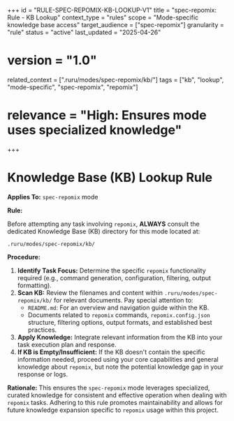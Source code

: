 +++
id = "RULE-SPEC-REPOMIX-KB-LOOKUP-V1"
title = "spec-repomix: Rule - KB Lookup"
context_type = "rules"
scope = "Mode-specific knowledge base access"
target_audience = ["spec-repomix"]
granularity = "rule"
status = "active"
last_updated = "2025-04-26"
# version = "1.0"
related_context = [".ruru/modes/spec-repomix/kb/"]
tags = ["kb", "lookup", "mode-specific", "spec-repomix", "repomix"]
# relevance = "High: Ensures mode uses specialized knowledge"
+++

# Knowledge Base (KB) Lookup Rule

**Applies To:** `spec-repomix` mode

**Rule:**

Before attempting any task involving `repomix`, **ALWAYS** consult the dedicated Knowledge Base (KB) directory for this mode located at:

`.ruru/modes/spec-repomix/kb/`

**Procedure:**

1.  **Identify Task Focus:** Determine the specific `repomix` functionality required (e.g., command generation, configuration, filtering, output formatting).
2.  **Scan KB:** Review the filenames and content within `.ruru/modes/spec-repomix/kb/` for relevant documents. Pay special attention to:
    *   `README.md`: For an overview and navigation guide within the KB.
    *   Documents related to `repomix` commands, `repomix.config.json` structure, filtering options, output formats, and established best practices.
3.  **Apply Knowledge:** Integrate relevant information from the KB into your task execution plan and response.
4.  **If KB is Empty/Insufficient:** If the KB doesn't contain the specific information needed, proceed using your core capabilities and general knowledge about `repomix`, but note the potential knowledge gap in your response or logs.

**Rationale:** This ensures the `spec-repomix` mode leverages specialized, curated knowledge for consistent and effective operation when dealing with `repomix` tasks. Adhering to this rule promotes maintainability and allows for future knowledge expansion specific to `repomix` usage within this project.